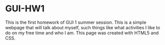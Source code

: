 # GUI-HW1

This is the first homework of GUI 1 summer session. This is a simple webpage that will talk about myself, such things like what activities I like to do on my free time and who I am. This page was created with HTML5 and CSS. 